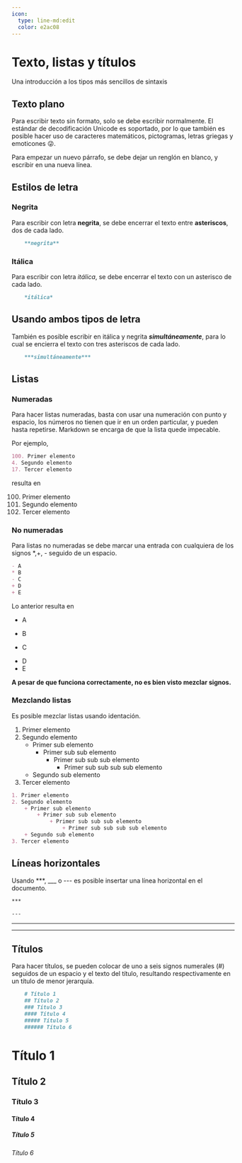 ```yaml
---
icon: 
  type: line-md:edit
  color: e2ac08 
---
```

# Texto, listas y títulos
Una introducción a los tipos más sencillos de sintaxis

## Texto plano
Para escribir texto sin formato, solo se debe escribir normalmente. El estándar de decodificación Unicode es soportado, por lo que también es posible hacer uso de caracteres matemáticos, pictogramas, letras griegas y emoticones 😜.

Para empezar un nuevo párrafo, se debe dejar un renglón en blanco, y escribir en una nueva línea.

## Estilos de letra
### Negrita
Para escribir con letra **negrita**, se debe encerrar el texto entre **asteriscos**, dos de cada lado.

~~~markdown
	**negrita**
~~~

### Itálica
Para escribir con letra *itálica*, se debe encerrar el texto con un asterisco de cada lado.

~~~markdown
	*itálica*
~~~

## Usando ambos tipos de letra
También es posible escribir en itálica y negrita ***simultáneamente***, para lo cual se encierra el texto con tres asteriscos de cada lado.

~~~markdown
	***simultáneamente***
~~~

## Listas
### Numeradas
Para hacer listas numeradas, basta con usar una numeración con punto y espacio, los números no tienen que ir en un orden particular, y pueden hasta repetirse. Markdown se encarga de que la lista quede impecable.

Por ejemplo,
~~~markdown
100. Primer elemento
4. Segundo elemento
17. Tercer elemento
~~~
resulta en

100. Primer elemento
4. Segundo elemento
17. Tercer elemento

### No numeradas
Para listas no numeradas se debe marcar una entrada con cualquiera de los signos *,+, - seguido de un espacio.

~~~markdown
- A
* B
- C
+ D
+ E
~~~
Lo anterior resulta en 
- A
* B
- C
+ D
+ E

**A pesar de que funciona correctamente, no es bien visto mezclar signos.**

### Mezclando listas
Es posible mezclar listas usando identación.
1. Primer elemento
2. Segundo elemento
	+ Primer sub elemento
		+ Primer sub sub elemento
			+ Primer sub sub sub elemento
   				+ Primer sub sub sub sub elemento
	+ Segundo sub elemento
3. Tercer elemento

~~~markdown
1. Primer elemento
2. Segundo elemento
	+ Primer sub elemento
		+ Primer sub sub elemento
			+ Primer sub sub sub elemento
   				+ Primer sub sub sub sub elemento
	+ Segundo sub elemento
3. Tercer elemento
~~~

## Líneas horizontales
Usando ***, ___ o --- es posible insertar una línea horizontal en el documento.

~~~markdown
***

---
~~~

***

---

## Títulos
Para hacer títulos, se pueden colocar de uno a seis signos numerales (#) seguidos de un espacio y el texto del título, resultando respectivamente en un título de menor jerarquía.
~~~markdown
	# Título 1
	## Título 2
	### Título 3
	#### Título 4
	##### Título 5
	###### Título 6
~~~
# Título 1
## Título 2
### Título 3
#### Título 4
##### Título 5
###### Título 6